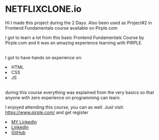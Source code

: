# NETFLIXCLONE.io
Hi I made this project during the 2 Days.
Also been used as Project#2 in Frontend Fundamentals course available on Pirple.com

I got to learn a lot from this basic Frontend Fundamentals Course by Pirple.com and it was an amazing experience learning with PIRPLE.

<br>I got to have hands on experience on:

<li>HTML

<li>CSS
  
<li>JS  

<br>during this course everything was explained from the very basics so that anyone with zero experience on programming can learn.



I enjoyed attending this course, you can as well. Just visit: https://www.pirple.com/ and get register  

  <li><a href="https://www.linkedin.com/in/vivek-singh-0a6859185/"> MY LinkedIn</a>
    
  <li><a href="https://www.linkedin.com/company/pirple/"> LinkedIn</a>  
    
  <li><a href="https://github.com/pirple">GitHub</a>  
